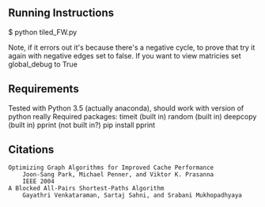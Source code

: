 

## Running Instructions
$ python tiled_FW.py

Note, if it errors out it's because there's a negative cycle, to prove that try it again with negative edges set to false.
If you want to view matricies set global_debug to True

## Requirements
Tested with Python 3.5 (actually anaconda), should work with version of python really
Required packages:
    timeit (built in)
    random (built in)
    deepcopy (built in)
    pprint (not built in?) pip install pprint

## Citations
    Optimizing Graph Algorithms for Improved Cache Performance
        Joon-Sang Park, Michael Penner, and Viktor K. Prasanna
        IEEE 2004
    A Blocked All-Pairs Shortest-Paths Algorithm
        Gayathri Venkataraman, Sartaj Sahni, and Srabani Mukhopadhyaya